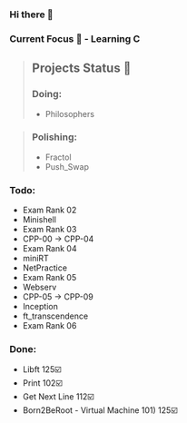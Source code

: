 ### Hi there 👋
<!--
**MTINMAN13/MTINMAN13** is a ✨ _special_ ✨ repository because its `README.md` (this file) appears on your GitHub profile.

Here are some ideas to get you started:

- 🔭 I’m currently working on ...
- 🌱 I’m currently learning ...
- 👯 I’m looking to collaborate on ...
- 🤔 I’m looking for help with ...
- 💬 Ask me about ...
- 📫 How to reach me: ...
- 😄 Pronouns: ...
- ⚡ Fun fact: ...
-->
### Current Focus 🌱 - Learning C

> ## Projects Status 🚀
> ### Doing:
> - Philosophers

> ### Polishing:
> - Fractol
> - Push_Swap

### Todo:
- Exam Rank 02
- Minishell
- Exam Rank 03
- CPP-00 -> CPP-04
- Exam Rank 04
- miniRT
- NetPractice
- Exam Rank 05
- Webserv
- CPP-05 -> CPP-09
- Inception
- ft_transcendence
- Exam Rank 06

### Done:
- Libft 125☑️
- Print 102☑️
- Get Next Line 112☑️
- Born2BeRoot - Virtual Machine 101) 125☑️
